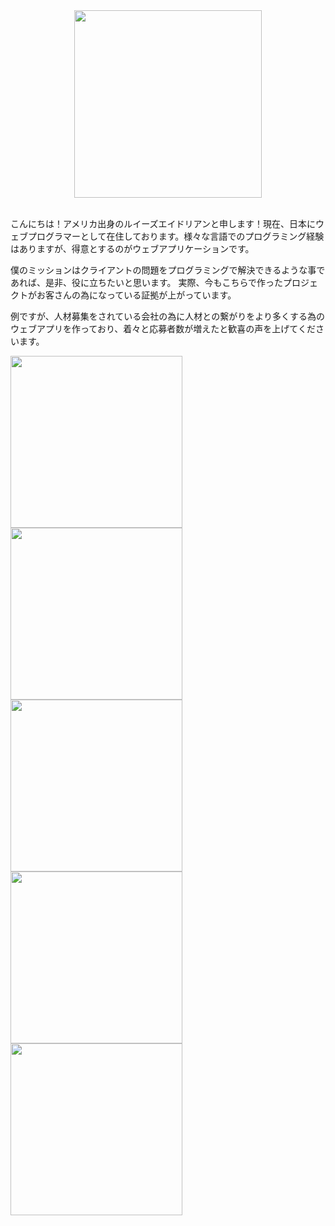 
<div align="center"><img width="300" src="http://os3-366-16227.vs.sakura.ne.jp/portfolio/img/about.jpeg"></div>
<br>
<p>こんにちは！アメリカ出身のルイーズエイドリアンと申します！現在、日本にウェブプログラマーとして在住しております。様々な言語でのプログラミング経験はありますが、得意とするのがウェブアプリケーションです。

僕のミッションはクライアントの問題をプログラミングで解決できるような事であれば、是非、役に立ちたいと思います。
実際、今もこちらで作ったプロジェクトがお客さんの為になっている証拠が上がっています。

例ですが、人材募集をされている会社の為に人材との繋がりをより多くする為のウェブアプリを作っており、着々と応募者数が増えたと歓喜の声を上げてくださいます。</p>

<div>
    <img width="275" src="http://os3-366-16227.vs.sakura.ne.jp/portfolio/img/portfolio/1.jpeg">
    <img width="275" src="http://os3-366-16227.vs.sakura.ne.jp/portfolio/img/portfolio/2.jpeg">
    <img width="275" src="http://os3-366-16227.vs.sakura.ne.jp/portfolio/img/portfolio/3.jpeg">
    <img width="275" src="http://os3-366-16227.vs.sakura.ne.jp/portfolio/img/portfolio/4.jpeg">
    <img width="275" src="http://os3-366-16227.vs.sakura.ne.jp/portfolio/img/portfolio/5.jpeg">
</div>